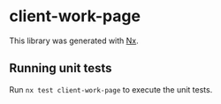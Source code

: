 # client-work-page

This library was generated with [Nx](https://nx.dev).

## Running unit tests

Run `nx test client-work-page` to execute the unit tests.
